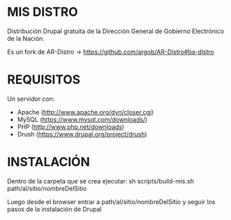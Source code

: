 MIS DISTRO
==
Distribución Drupal gratuita de la Dirección General de Gobierno Electrónico de la Nación.

Es un fork de AR-Distro -> https://github.com/argob/AR-Distro#ba-distro


REQUISITOS
==
Un servidor con:
* Apache (http://www.apache.org/dyn/closer.cgi)
* MySQL (https://www.mysql.com/downloads/)
* PHP (http://www.php.net/downloads)
* Drush (https://www.drupal.org/project/drush)

INSTALACIÓN
==
Dentro de la carpeta que se crea ejecutar:
sh scripts/build-mis.sh path/al/sitio/nombreDelSitio

Luego desde el browser entrar a path/al/sitio/nombreDelSitio y seguir los pasos de la instalación de Drupal
